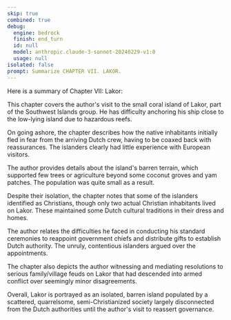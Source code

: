 ```yaml
---
skip: true
combined: true
debug:
  engine: bedrock
  finish: end_turn
  id: null
  model: anthropic.claude-3-sonnet-20240229-v1:0
  usage: null
isolated: false
prompt: Summarize CHAPTER VII. LAKOR.
---
```


Here is a summary of Chapter VII: Lakor:

This chapter covers the author's visit to the small coral island of Lakor, part of the Southwest Islands group. He has difficulty anchoring his ship close to the low-lying island due to hazardous reefs.

On going ashore, the chapter describes how the native inhabitants initially fled in fear from the arriving Dutch crew, having to be coaxed back with reassurances. The islanders clearly had little experience with European visitors.

The author provides details about the island's barren terrain, which supported few trees or agriculture beyond some coconut groves and yam patches. The population was quite small as a result.

Despite their isolation, the chapter notes that some of the islanders identified as Christians, though only two actual Christian inhabitants lived on Lakor. These maintained some Dutch cultural traditions in their dress and homes.

The author relates the difficulties he faced in conducting his standard ceremonies to reappoint government chiefs and distribute gifts to establish Dutch authority. The unruly, contentious islanders argued over the appointments.

The chapter also depicts the author witnessing and mediating resolutions to serious family/village feuds on Lakor that had descended into armed conflict over seemingly minor disagreements.

Overall, Lakor is portrayed as an isolated, barren island populated by a scattered, quarrelsome, semi-Christianized society largely disconnected from the Dutch authorities until the author's visit to reassert governance.
